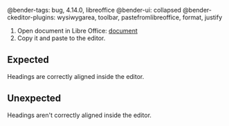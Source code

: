 @bender-tags: bug, 4.14.0, libreoffice
@bender-ui: collapsed
@bender-ckeditor-plugins: wysiwygarea, toolbar, pastefromlibreoffice, format, justify

1. Open document in Libre Office: [document](../generated/_fixtures/Heading_alignment/headingalignment.odt)
2. Copy it and paste to the editor.

## Expected

Headings are correctly aligned inside the editor.

## Unexpected

Headings aren't correctly aligned inside the editor.
